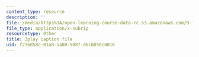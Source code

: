 ```yaml
---
content_type: resource
description: ''
file: /media/https%3A/open-learning-course-data-rc.s3.amazonaws.com/9-13-the-human-brain-spring-2019/f236858c01a85a809087d6c6050c8016_ppxK4R8XWfU.vtt
file_type: application/x-subrip
resourcetype: Other
title: 3play caption file
uid: f236858c-01a8-5a80-9087-d6c6050c8016
---
```

